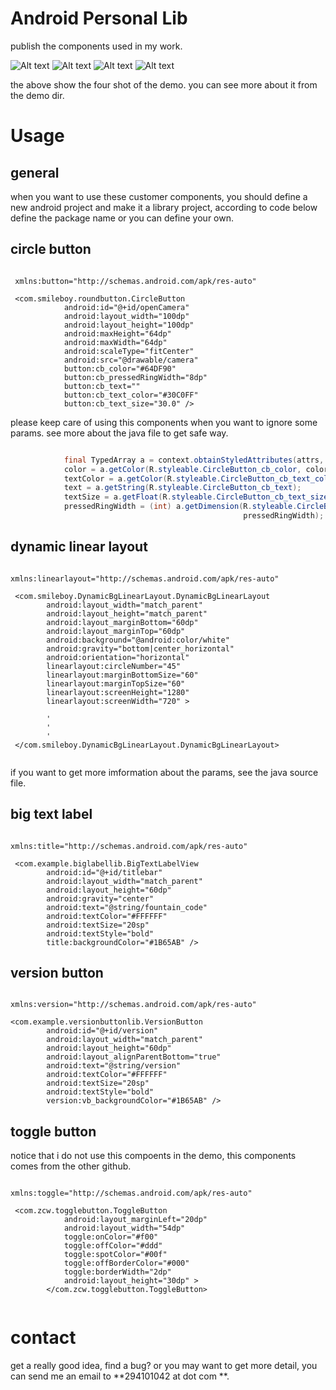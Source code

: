 Android Personal Lib 
====================

publish the components used in my work.

![Alt text](https://github.com/smileboywtu/Android-Personal-Lib/blob/master/snapshot/1.png) 
![Alt text](https://github.com/smileboywtu/Android-Personal-Lib/blob/master/snapshot/2.png) 
![Alt text](https://github.com/smileboywtu/Android-Personal-Lib/blob/master/snapshot/3.png) 
![Alt text](https://github.com/smileboywtu/Android-Personal-Lib/blob/master/snapshot/4.png) 

the above show the four shot of the demo. you can see more about it from the demo dir.

Usage 
=====

general 
------- 

when you want to use these customer components, you should define a new android project 
and make it a library project, according to code below define the package name or you can 
define your own.

circle button 
-------------

```Android

 xmlns:button="http://schemas.android.com/apk/res-auto"

 <com.smileboy.roundbutton.CircleButton
            android:id="@+id/openCamera"
            android:layout_width="100dp"
            android:layout_height="100dp"
            android:maxHeight="64dp"
            android:maxWidth="64dp"
            android:scaleType="fitCenter"
            android:src="@drawable/camera"
            button:cb_color="#64DF90"
            button:cb_pressedRingWidth="8dp"
            button:cb_text=""
            button:cb_text_color="#30C0FF"
            button:cb_text_size="30.0" />

```

please keep care of using this components when you want to ignore some params. see more about 
the java file to get safe way.

```java

            final TypedArray a = context.obtainStyledAttributes(attrs, R.styleable.CircleButton);
            color = a.getColor(R.styleable.CircleButton_cb_color, color);
			textColor = a.getColor(R.styleable.CircleButton_cb_text_color, textColor);
			text = a.getString(R.styleable.CircleButton_cb_text);
			textSize = a.getFloat(R.styleable.CircleButton_cb_text_size, 30.0f);
			pressedRingWidth = (int) a.getDimension(R.styleable.CircleButton_cb_pressedRingWidth, 
			                                        pressedRingWidth);

```

dynamic linear layout 
--------------------- 

```android 

xmlns:linearlayout="http://schemas.android.com/apk/res-auto"

 <com.smileboy.DynamicBgLinearLayout.DynamicBgLinearLayout
        android:layout_width="match_parent"
        android:layout_height="match_parent"
        android:layout_marginBottom="60dp"
        android:layout_marginTop="60dp"
        android:background="@android:color/white"
        android:gravity="bottom|center_horizontal"
        android:orientation="horizontal"
        linearlayout:circleNumber="45"
        linearlayout:marginBottomSize="60"
        linearlayout:marginTopSize="60"
        linearlayout:screenHeight="1280"
        linearlayout:screenWidth="720" >
		
		' 
		' 
		' 
 </com.smileboy.DynamicBgLinearLayout.DynamicBgLinearLayout>
 
```
if you want to get more imformation about the params, see the java source file. 

big text label 
-------------- 

```android  

xmlns:title="http://schemas.android.com/apk/res-auto"

 <com.example.biglabellib.BigTextLabelView
        android:id="@+id/titlebar"
        android:layout_width="match_parent"
        android:layout_height="60dp"
        android:gravity="center"
        android:text="@string/fountain_code"
        android:textColor="#FFFFFF"
        android:textSize="20sp"
        android:textStyle="bold"
        title:backgroundColor="#1B65AB" />

```

version button 
-------------- 

```android 

xmlns:version="http://schemas.android.com/apk/res-auto"

<com.example.versionbuttonlib.VersionButton
        android:id="@+id/version"
        android:layout_width="match_parent"
        android:layout_height="60dp"
        android:layout_alignParentBottom="true"
        android:text="@string/version"
        android:textColor="#FFFFFF"
        android:textSize="20sp"
        android:textStyle="bold"
        version:vb_backgroundColor="#1B65AB" />

```

toggle button 
------------- 
notice that i do not use this compoents in the demo, this components comes from the 
other github.

```android

xmlns:toggle="http://schemas.android.com/apk/res-auto"

 <com.zcw.togglebutton.ToggleButton
            android:layout_marginLeft="20dp"
            android:layout_width="54dp"
            toggle:onColor="#f00"
            toggle:offColor="#ddd"
            toggle:spotColor="#00f"
            toggle:offBorderColor="#000"
            toggle:borderWidth="2dp"
            android:layout_height="30dp" >
        </com.zcw.togglebutton.ToggleButton>
	
``` 

contact 
======= 

get a really good idea, find a bug? or you may want to get more detail, you can send 
me an email to **294101042 at dot com **.

